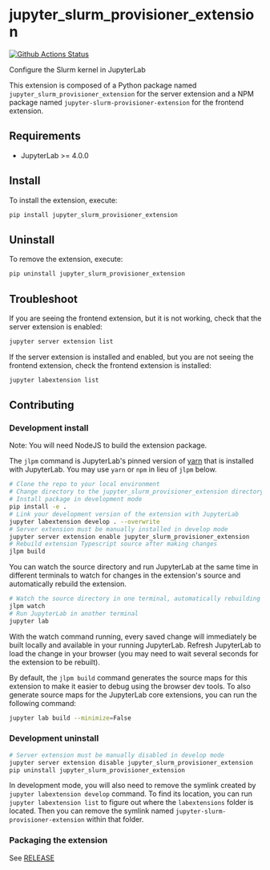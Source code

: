 # jupyter_slurm_provisioner_extension

[![Github Actions Status](https://github.com/FZJ-JSC/jupyter-slurm-provisioner-extension.git/workflows/Build/badge.svg)](https://github.com/FZJ-JSC/jupyter-slurm-provisioner-extension.git/actions/workflows/build.yml)

Configure the Slurm kernel in JupyterLab

This extension is composed of a Python package named `jupyter_slurm_provisioner_extension`
for the server extension and a NPM package named `jupyter-slurm-provisioner-extension`
for the frontend extension.

## Requirements

- JupyterLab >= 4.0.0

## Install

To install the extension, execute:

```bash
pip install jupyter_slurm_provisioner_extension
```

## Uninstall

To remove the extension, execute:

```bash
pip uninstall jupyter_slurm_provisioner_extension
```

## Troubleshoot

If you are seeing the frontend extension, but it is not working, check
that the server extension is enabled:

```bash
jupyter server extension list
```

If the server extension is installed and enabled, but you are not seeing
the frontend extension, check the frontend extension is installed:

```bash
jupyter labextension list
```

## Contributing

### Development install

Note: You will need NodeJS to build the extension package.

The `jlpm` command is JupyterLab's pinned version of
[yarn](https://yarnpkg.com/) that is installed with JupyterLab. You may use
`yarn` or `npm` in lieu of `jlpm` below.

```bash
# Clone the repo to your local environment
# Change directory to the jupyter_slurm_provisioner_extension directory
# Install package in development mode
pip install -e .
# Link your development version of the extension with JupyterLab
jupyter labextension develop . --overwrite
# Server extension must be manually installed in develop mode
jupyter server extension enable jupyter_slurm_provisioner_extension
# Rebuild extension Typescript source after making changes
jlpm build
```

You can watch the source directory and run JupyterLab at the same time in different terminals to watch for changes in the extension's source and automatically rebuild the extension.

```bash
# Watch the source directory in one terminal, automatically rebuilding when needed
jlpm watch
# Run JupyterLab in another terminal
jupyter lab
```

With the watch command running, every saved change will immediately be built locally and available in your running JupyterLab. Refresh JupyterLab to load the change in your browser (you may need to wait several seconds for the extension to be rebuilt).

By default, the `jlpm build` command generates the source maps for this extension to make it easier to debug using the browser dev tools. To also generate source maps for the JupyterLab core extensions, you can run the following command:

```bash
jupyter lab build --minimize=False
```

### Development uninstall

```bash
# Server extension must be manually disabled in develop mode
jupyter server extension disable jupyter_slurm_provisioner_extension
pip uninstall jupyter_slurm_provisioner_extension
```

In development mode, you will also need to remove the symlink created by `jupyter labextension develop`
command. To find its location, you can run `jupyter labextension list` to figure out where the `labextensions`
folder is located. Then you can remove the symlink named `jupyter-slurm-provisioner-extension` within that folder.

### Packaging the extension

See [RELEASE](RELEASE.md)
